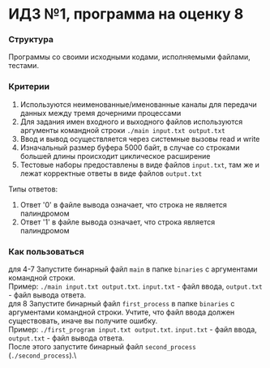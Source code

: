 # ИДЗ №1, программа на оценку 8

### Структура
Программы со своими исходными кодами, исполняемыми файлами, тестами.



### Критерии
1) Используются неименованные/именованные каналы для передачи данных между тремя дочерними процессами 
2) Для задания имен входного и выходного файлов используются аргументы командной строки `./main input.txt output.txt`
3) Ввод и вывод осуществляется через системные вызовы read и write 
4) Изначальный размер буфера 5000 байт, в случае со строками большей длины происходит циклическое расширение 
5) Тестовые наборы предоставлены в виде файлов `input.txt`, там же и лежат корректные ответы в виде файлов `output.txt`



Типы ответов:
1) Ответ '0' в файле вывода означает, что строка не является палиндромом
2) Ответ '1' в файле вывода означает, что строка является палиндромом

### Как пользоваться
   для 4-7
Запустите бинарный файл `main` в папке `binaries` с аргументами командной строки.\
Пример: `./main input.txt output.txt`. `input.txt` - файл ввода, `output.txt` - файл вывода ответа.\
   для 8
   Запустите бинарный файл `first_process` в папке `binaries` с аргументами командной строки. Учтите, что файл ввода должен существовать, иначе вы получите ошибку.\
   Пример: `./first_program input.txt output.txt`. `input.txt` - файл ввода, `output.txt` - файл вывода ответа.\
   После этого запустите бинарный файл `second_process` (`./second_process`).\
